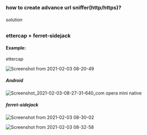 ### how to create advance url sniffer(http/https)? ###

<h6>solution</h6>

<h3>ettercap + ferret-sidejack</h3>

<h4>Example:</h4>


ettercap 

![Screenshot from 2021-02-03 08-20-49](https://user-images.githubusercontent.com/69615463/106692662-15b23b00-65ff-11eb-90d8-fee334167d16.png)



<h5>Android</h5>


![Screenshot_2021-02-03-08-27-31-640_com opera mini native](https://user-images.githubusercontent.com/69615463/106693196-244d2200-6600-11eb-934a-cc5d8d2dbe1a.jpg)




<h5>ferret-sidejack </h5>



![Screenshot from 2021-02-03 08-30-02](https://user-images.githubusercontent.com/69615463/106692848-78a3d200-65ff-11eb-9c8a-6c28d61db56d.png)


![Screenshot from 2021-02-03 08-32-58](https://user-images.githubusercontent.com/69615463/106692880-8b1e0b80-65ff-11eb-9ab3-591e40f21ce7.png)















